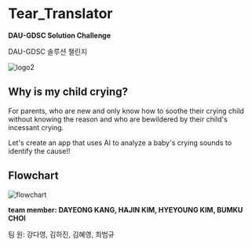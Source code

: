 # Tear_Translator
**DAU-GDSC Solution Challenge**

DAU-GDSC 솔루션 챌린지

![logo2](https://github.com/hyeyeoung/Tear_Translator/assets/101037541/900ca4c8-78c9-4ee3-8634-fc15caec2a31)

## Why is my child crying?
For parents,
who are new and only know how to soothe their crying child without knowing the reason and who are bewildered by their child's incessant crying.

Let's create an app that uses AI to analyze a baby's crying sounds to identify the cause!!

## Flowchart
![flowchart](https://github.com/hyeyeoung/Tear_Translator/assets/101037541/6ea88b0b-bbc6-4778-8c19-0482fb066cf1)

**team member: DAYEONG KANG, HAJIN KIM, HYEYOUNG KIM, BUMKU CHOI**

팀 원: 강다영, 김하진, 김혜영, 최범규
